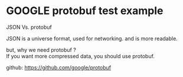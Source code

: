 # GOOGLE protobuf test example

JSON Vs. protobuf  

JSON is a universe format, used for networking.
and is more readable.  

but, why we need protobuf ?  
If you want more compressed data, you should use protobuf.

github: https://github.com/google/protobuf  
